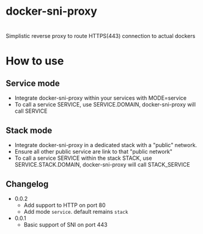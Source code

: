 # docker-sni-proxy
#

Simplistic reverse proxy to route HTTPS(443) connection to actual dockers

# How to use

## Service mode
- Integrate docker-sni-proxy within your services with MODE=service
- To call a service SERVICE, use SERVICE.DOMAIN,
  docker-sni-proxy will call SERVICE


## Stack mode
- Integrate docker-sni-proxy in a dedicated stack with a "public" network.
- Ensure all other public service are link to that "public network"
- To call a service SERVICE within the stack STACK, use SERVICE.STACK.DOMAIN,
  docker-sni-proxy will call STACK_SERVICE


## Changelog
- 0.0.2
  - Add support to HTTP on port 80
  - Add mode `service`. default remains `stack`
- 0.0.1
  - Basic support of SNI on port 443
